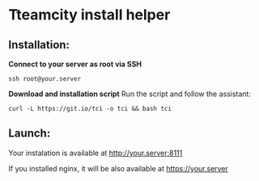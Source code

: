 # Tteamcity install helper

## Installation:

__Connect to your server as root via SSH__
```
ssh root@your.server
```
__Download and installation script__
Run the script and follow the assistant:
```
curl -L https://git.io/tci -o tci && bash tci
```
## Launch:
Your instalation is available at http://your.server:8111

If you installed nginx, it will be also available at https://your.server
